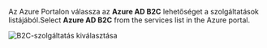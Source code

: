 <span data-ttu-id="09ac6-101">Az Azure Portalon válassza az **Azure AD B2C** lehetőséget a szolgáltatások listájából.</span><span class="sxs-lookup"><span data-stu-id="09ac6-101">Select **Azure AD B2C** from the services list in the Azure portal.</span></span>

![B2C-szolgáltatás kiválasztása](media/active-directory-b2c-find-service-settings/select-b2c-service.png)